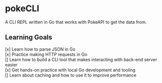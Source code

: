 # pokeCLI
A CLI REPL written in Go that works with PokeAPI to get the data from.

## Learning Goals

[x] Learn how to parse JSON in Go <br>
[x] Practice making HTTP requests in Go<br>
[] Learn how to build a CLI tool that makes interacting with back-end server easier<br>
[x] Get hands-on practice with local Go development and tooling<br>
[] Learn about caching and how to use it to improve performance<br>
